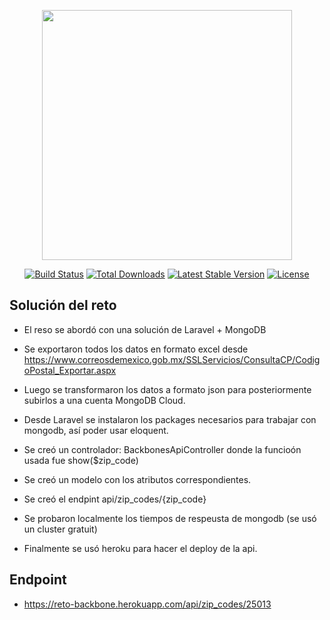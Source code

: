 <p align="center"><a href="https://laravel.com" target="_blank"><img src="https://raw.githubusercontent.com/laravel/art/master/logo-lockup/5%20SVG/2%20CMYK/1%20Full%20Color/laravel-logolockup-cmyk-red.svg" width="400"></a></p>

<p align="center">
<a href="https://travis-ci.org/laravel/framework"><img src="https://travis-ci.org/laravel/framework.svg" alt="Build Status"></a>
<a href="https://packagist.org/packages/laravel/framework"><img src="https://img.shields.io/packagist/dt/laravel/framework" alt="Total Downloads"></a>
<a href="https://packagist.org/packages/laravel/framework"><img src="https://img.shields.io/packagist/v/laravel/framework" alt="Latest Stable Version"></a>
<a href="https://packagist.org/packages/laravel/framework"><img src="https://img.shields.io/packagist/l/laravel/framework" alt="License"></a>
</p>

## Solución del reto

- El reso se abordó con una solución de Laravel + MongoDB
- Se exportaron todos los datos en formato excel desde https://www.correosdemexico.gob.mx/SSLServicios/ConsultaCP/CodigoPostal_Exportar.aspx
- Luego se transformaron los datos a formato json para posteriormente subirlos a una cuenta MongoDB Cloud.

- Desde Laravel se instalaron los packages necesarios para trabajar con mongodb, así poder usar eloquent.
- Se creó un controlador: BackbonesApiController donde la funcioón usada fue show($zip_code)
- Se creó un modelo con los atributos correspondientes.
- Se creó el endpint api/zip_codes/{zip_code}
- Se probaron localmente los tiempos de respeusta de mongodb (se usó un cluster gratuit)

- Finalmente se usó heroku para hacer el deploy de la api.

## Endpoint

- https://reto-backbone.herokuapp.com/api/zip_codes/25013
